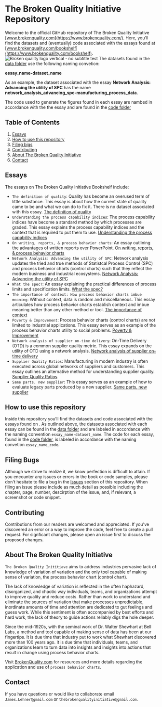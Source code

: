 # The Broken Quality Initiative Repository
Welcome to the official GitHub repository of The Broken Quality Initiative [www.brokenquality.com](https://www.brokenquality.com/). Here, you'll find the datasets and (eventually) code associated with the essays found at [www.brokenquality.com/bookshelf](https://www.brokenquality.com/bookshelf). 
![Broken quality logo vertical - no subtitle test](https://github.com/user-attachments/assets/d00b7ed8-5ad1-4d87-951c-e2d8e5432393)
The datasets found in the [data folder](https://github.com/jimlehner/broken-quality-initiative/tree/main/data) use the following naming convetion:

**essay_name-dataset_name**

As an example, the dataset associated with the essay **Network Analysis: Advancing the utility of SPC** has the name **network_analysis_advancing_spc-manufacturing_process_data**.

The code used to generate the figures found in each essay are nambed in accordance with the the essay and are found in the [code folder](https://github.com/jimlehner/broken-quality-initiative/tree/main/code) 

## Table of Contents

1. [Essays](#essays)
2. [How to use this repository](#how-to-use-this-repository)
3. [Filing bigs](#filing-bugs)
4. [Contributing](#contributing)
5. [About The Broken Quality Initiative](#about-the-broken-quality-initiative)
6. [Contact](#contact)

## Essays
The essays on The Broken Quality Initiative Bookshelf include:
- `The definition of quality`: Quality has become an overused term of little substance. This essay is about how the current state of quality came to be and what we can do to fix it. There is no dataset associated with this essay. [The definition of quality](https://static1.squarespace.com/static/5b722db6f2e6b1ad5053391b/t/67a11f3deb559c2a30f66348/1738612541895/The+definition+of+quality.pdf)
- `Understanding the process capability indices`: The process capability indices have become a standard method by which processes are graded. This essay explains the process capability indices and the context that is required to put them to use. [Understanding the process capability indices](https://static1.squarespace.com/static/5b722db6f2e6b1ad5053391b/t/67a113ff741c0305cbcaf1db/1738609665034/Understanding+the+process+capability+indices.pdf)
- `On writing, reports, & process behavior charts`: An essay outlining the advantages of written reports over PowerPoint. [On writing, reports, & process behavior charts](https://static1.squarespace.com/static/5b722db6f2e6b1ad5053391b/t/678682b0985aa0078fb3b983/1736868529394/On-writing-reports-and-process-behavior-charts.pdf)
- `Network Analysis: Advancing the utility of SPC`: Network analysis updates the tried and true methods of Statistcal Process Control (SPC) and process behavior charts (control charts) such that they reflect the modern business and industrial ecosystems. [Network Analysis: Advancing the utility of SPC](https://static1.squarespace.com/static/5b722db6f2e6b1ad5053391b/t/679910513be40134de9b54f7/1738084433790/Network+analysis.pdf)
- `What the spec?`: An essay explaining the practical differences of process limits and specification limits. [What the spec?](https://static1.squarespace.com/static/5b722db6f2e6b1ad5053391b/t/67a12bc5d98a6f4c49d1a4a4/1738615750105/What+the+spec.pdf)
- `The importance of context: How process behavior charts imbue meaning`: Without context, data is random and miscellaneous. This essay articulates how process behavior charts establish context and imbue meaning better than any other method or tool. [The importance of context](https://static1.squarespace.com/static/5b722db6f2e6b1ad5053391b/t/67a61713095e3d696e01d614/1738938132289/The+importance+of+context.pdf)
- `Poverty & Improvement`: Process behavior charts (control charts) are not limited to industrial applications. This essay serves as an example of the process behavior charts utility to social problems. [Poverty & Improvement](https://static1.squarespace.com/static/5b722db6f2e6b1ad5053391b/t/67a61be65845e420dcc8c0b3/1738939366795/Poverty+and+improvement.pdf)
- `Network analysis of supplier on-time delivery`: On-Time Delivery (OTD) is a common supplier quality metric. This essay expands on the utility of OTD using a network analysis. [Network analysis of supplier on-time delivery](https://static1.squarespace.com/static/5b722db6f2e6b1ad5053391b/t/67a635232700da46098b6d60/1738945828468/Network+analysis+of+supplier+on+time+delivery.pdf)
- `Supplier Quality Ratios`: Manufacturing in modern industry is often executed across global networks of suppliers and customers. This essay outlines an alternative method for understanding supplier quality. [Supplier Quality Ratios](https://static1.squarespace.com/static/5b722db6f2e6b1ad5053391b/t/6789790261af002ec3b0edd6/1737062659434/Supplier-quality-ratios.pdf) 
- `Same parts, new supplier`: This essay serves as an example of how to evaluate legacy parts produced by a new supplier. [Same parts, new supplier](https://static1.squarespace.com/static/5b722db6f2e6b1ad5053391b/t/67a64c21fe4e8d2763b7aa06/1738951714572/Same+parts+new+supplier.pdf)

## How to use this repository
Inside this repository you'll find the datasets and code associated with the essays found on [](https://www.brokenquality.com/bookshelf). As outlined above, the datasets associated with each essay can be found in the [data folder](https://github.com/jimlehner/broken-quality-initiative/tree/main/data) and are labeled in accordance with the naming convention `essay_name-dataset_name`. The code for each essay, found in the [code folder](https://github.com/jimlehner/broken-quality-initiative/tree/main/code), is labeled in accordance with the naming convetion `essay_name_code`.

## Filing Bugs
Although we strive to realize it, we know perfection is difficult to attain. If you encounter any issues or errors in the book or code samples, please don't hesitate to file a bug in the [Issues](https://github.com/jimlehner/broken-quality-initiative/issues) section of this repository. When filing an issue please include as much detail as possible including the chapter, page, number, descirption of the issue, and, if relevant, a screenshot or code snippet.

## Contributing
Contributions from our readers are welcomed and appreciated. If you've discovered an error or a way to improve the code, feel free to create a pull request. For signficant changes, please open an issue first to discuss the proposed changes. 

## About The Broken Quality Initiative
`The Broken Quality Inititiave` aims to address industries pervasive lack of knowledge of variation of variation and the only tool capable of making sense of variation, the process behavior chart (control chart).

The lack of knowledge of variation is reflected in the often haphazard, disorganized, and chaotic way  individuals, teams, and organizations attempt to improve quality and reduce costs. Rather than work to understand and eliminate the sources of variation that make processes unpredictable, inordinate amounts of time and attention are dedicated to gut feelings and guess work. While this sentiment is often accompanied by best efforts and hard work, the lack of theory to guide actions reliably digs the hole deeper.  

Since the mid-1920s, with the seminal work of Dr. Walter Shewhart at Bell Labs, a method and tool capable of making sense of data has been at our fingertips. It is due time that industry put to work what Shewhart discovered more than 100 years ago. It is due time that individuals, teams, and organizations learn to turn data into insights and insights into actions that result in change using process behavior charts.

Visit [BrokenQuality.com](https://www.BrokenQuality.com/bookshelf) for resources and more details regarding the application and use of `process behavior charts`.

## Contact
If you have questions or would like to collaborate email `James.Lehner@gmail.com` or `thebrokenqualityinitiative@gmail.com`.
